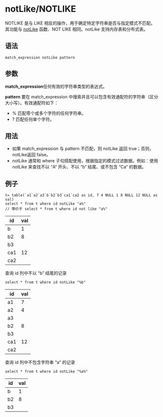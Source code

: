 # notLike/NOTLIKE

NOTLIKE 是与 LIKE 相反的操作，用于确定特定字符串是否与指定模式不匹配。其功能与 [notLike](../../funcs/n/notlike.md) 函数、NOT LIKE 相同。notLike 支持内存表和分布式表。

## 语法

`match_expression notLike pattern`

## 参数

**match\_expression**任何有效的字符串类型的表达式。

**pattern** 要在 match\_expression 中搜索并且可以包含有效通配符的字符串（区分大小写）。有效通配符如下：

* % 匹配零个或多个字符的任何字符串。
* ? 匹配任何单个字符。

## 用法

* 如果 match\_expression 与 pattern 不匹配，则 notLike 返回 true；否则，notLike返回 false。
* notLike 通常和 where 子句搭配使用，根据指定的模式过滤数据。例如：使用 notLike 来查找不以 “A“ 开头、不以 “b“ 结尾、或不包含
  “Ca“ 的数据。

## 例子

```
t= table(`a1`a2`a3`b`b2`b3`ca1`ca2 as id, 7 4 NULL 1 8 NULL 12 NULL as val)
select * from t where id notLike "a%"
// 等价于 select * from t where id not like "a%"
```

| id | val |
| --- | --- |
| b | 1 |
| b2 | 8 |
| b3 |  |
| ca1 | 12 |
| ca2 |  |

查询 id 列中不以 “b” 结尾的记录

```
select * from t where id notLike "%b"
```

| id | val |
| --- | --- |
| a1 | 7 |
| a2 | 4 |
| a3 |  |
| b2 | 8 |
| b3 |  |
| ca1 | 12 |
| ca2 |  |

查询 id 列中不包含字符串 “a” 的记录

```
select * from t where id notLike "%a%"
```

| id | val |
| --- | --- |
| b | 1 |
| b2 | 8 |
| b3 |  |

